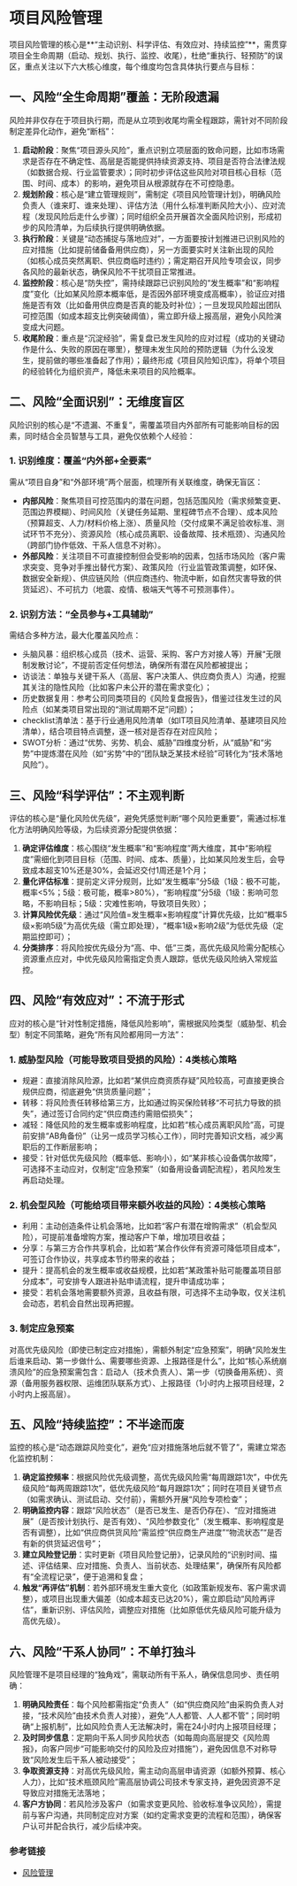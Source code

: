 

# 项目风险管理

项目风险管理的核心是**“主动识别、科学评估、有效应对、持续监控”**，需贯穿项目全生命周期（启动、规划、执行、监控、收尾），杜绝“重执行、轻预防”的误区，重点关注以下六大核心维度，每个维度均包含具体执行要点与目标：


## 一、风险“全生命周期”覆盖：无阶段遗漏
风险并非仅存在于项目执行期，而是从立项到收尾均需全程跟踪，需针对不同阶段制定差异化动作，避免“断档”：
1. **启动阶段**：聚焦“项目源头风险”，重点识别立项层面的致命问题，比如市场需求是否存在不确定性、高层是否能提供持续资源支持、项目是否符合法律法规（如数据合规、行业监管要求）；同时初步评估这些风险对项目核心目标（范围、时间、成本）的影响，避免项目从根源就存在不可控隐患。
2. **规划阶段**：核心是“建立管理规则”，需制定《项目风险管理计划》，明确风险负责人（谁来盯、谁来处理）、评估方法（用什么标准判断风险大小）、应对流程（发现风险后走什么步骤）；同时组织全员开展首次全面风险识别，形成初步的风险清单，为后续执行提供明确依据。
3. **执行阶段**：关键是“动态捕捉与落地应对”，一方面要按计划推进已识别风险的应对措施（比如提前储备备用供应商），另一方面要实时关注新出现的风险（如核心成员突然离职、供应商临时违约）；需定期召开风险专项会议，同步各风险的最新状态，确保风险不干扰项目正常推进。
4. **监控阶段**：核心是“防失控”，需持续跟踪已识别风险的“发生概率”和“影响程度”变化（比如某风险原本概率低，是否因外部环境变成高概率），验证应对措施是否有效（比如备用供应商是否真的能及时补位）；一旦发现风险超出团队可控范围（如成本超支比例突破阈值），需立即升级上报高层，避免小风险演变成大问题。
5. **收尾阶段**：重点是“沉淀经验”，需复盘已发生风险的应对过程（成功的关键动作是什么、失败的原因在哪里），整理未发生风险的预防逻辑（为什么没发生，提前做的哪些准备起了作用）；最终形成《项目风险知识库》，将单个项目的经验转化为组织资产，降低未来项目的风险概率。


## 二、风险“全面识别”：无维度盲区
风险识别的核心是“不遗漏、不重复”，需覆盖项目内外部所有可能影响目标的因素，同时结合全员智慧与工具，避免仅依赖个人经验：
### 1. 识别维度：覆盖“内外部+全要素”
需从“项目自身”和“外部环境”两个层面，梳理所有关联维度，确保无盲区：
- **内部风险**：聚焦项目可控范围内的潜在问题，包括范围风险（需求频繁变更、范围边界模糊）、时间风险（关键任务延期、里程碑节点不合理）、成本风险（预算超支、人力/材料价格上涨）、质量风险（交付成果不满足验收标准、测试环节不充分）、资源风险（核心成员离职、设备故障、技术瓶颈）、沟通风险（跨部门协作低效、干系人信息不对称）。
- **外部风险**：关注项目不可直接控制但会受影响的因素，包括市场风险（客户需求突变、竞争对手推出替代方案）、政策风险（行业监管政策调整，如环保、数据安全新规）、供应链风险（供应商违约、物流中断，如自然灾害导致的供货延迟）、不可抗力（地震、疫情、极端天气等不可预测事件）。

### 2. 识别方法：“全员参与+工具辅助”
需结合多种方法，最大化覆盖风险点：
- 头脑风暴：组织核心成员（技术、运营、采购、客户方对接人等）开展“无限制发散讨论”，不提前否定任何想法，确保所有潜在风险都被提出；
- 访谈法：单独与关键干系人（高层、客户决策人、供应商负责人）沟通，挖掘其关注的隐性风险（比如客户未公开的潜在需求变化）；
- 历史数据复用：参考公司同类项目的《风险复盘报告》，借鉴过往发生过的风险点（如某类项目常出现的“测试周期不足”问题）；
-  checklist清单法：基于行业通用风险清单（如IT项目风险清单、基建项目风险清单），结合项目特点调整，逐一核对是否存在对应风险；
- SWOT分析：通过“优势、劣势、机会、威胁”四维度分析，从“威胁”和“劣势”中提炼潜在风险（如“劣势”中的“团队缺乏某技术经验”可转化为“技术落地风险”）。


## 三、风险“科学评估”：不主观判断
评估的核心是“量化风险优先级”，避免凭感觉判断“哪个风险更重要”，需通过标准化方法明确风险等级，为后续资源分配提供依据：
1. **确定评估维度**：核心围绕“发生概率”和“影响程度”两大维度，其中“影响程度”需细化到项目目标（范围、时间、成本、质量），比如某风险发生后，会导致成本超支10%还是30%，会延迟交付1周还是1个月；
2. **量化评估标准**：提前定义评分规则，比如“发生概率”分5级（1级：极不可能，概率<5%；5级：极可能，概率>80%），“影响程度”分5级（1级：影响可忽略，不影响目标；5级：灾难性影响，导致项目失败）；
3. **计算风险优先级**：通过“风险值=发生概率×影响程度”计算优先级，比如“概率5级×影响5级”为高优先级（需立即处理），“概率1级×影响2级”为低优先级（定期监控即可）；
4. **分类排序**：将风险按优先级分为“高、中、低”三类，高优先级风险需分配核心资源重点应对，中优先级风险需指定负责人跟踪，低优先级风险纳入常规监控。


## 四、风险“有效应对”：不流于形式
应对的核心是“针对性制定措施，降低风险影响”，需根据风险类型（威胁型、机会型）制定不同策略，避免“所有风险都用同一方法”：
### 1. 威胁型风险（可能导致项目受损的风险）：4类核心策略
- 规避：直接消除风险源，比如若“某供应商资质存疑”风险较高，可直接更换合规供应商，彻底避免“供货质量问题”；
- 转移：将风险责任转移给第三方，比如通过购买保险转移“不可抗力导致的损失”，通过签订合同约定“供应商违约需赔偿损失”；
- 减轻：降低风险的发生概率或影响程度，比如若“核心成员离职风险”高，可提前安排“AB角备份”（让另一成员学习核心工作），同时完善知识文档，减少离职后的工作断层影响；
- 接受：针对低优先级风险（概率低、影响小），如“某非核心设备偶尔故障”，可选择不主动应对，仅制定“应急预案”（如备用设备调配流程），若风险发生再启动处理。

### 2. 机会型风险（可能给项目带来额外收益的风险）：4类核心策略
- 利用：主动创造条件让机会落地，比如若“客户有潜在增购需求”（机会型风险），可提前准备增购方案，推动客户下单，增加项目收益；
- 分享：与第三方合作共享机会，比如若“某合作伙伴有资源可降低项目成本”，可签订合作协议，共享成本节约带来的收益；
- 提升：提高机会的发生概率或收益规模，比如若“某政策补贴可能覆盖项目部分成本”，可安排专人跟进补贴申请流程，提升申请成功率；
- 接受：若机会落地需要额外资源，且收益有限，可选择不主动争取，仅关注机会动态，若机会自然出现再把握。

### 3. 制定应急预案
对高优先级风险（即使已制定应对措施），需额外制定“应急预案”，明确“风险发生后谁来启动、第一步做什么、需要哪些资源、上报路径是什么”，比如“核心系统崩溃风险”的应急预案需包含：启动人（技术负责人）、第一步（切换备用系统）、资源（备用服务器权限、运维团队联系方式）、上报路径（1小时内上报项目经理，2小时内上报高层）。


## 五、风险“持续监控”：不半途而废
监控的核心是“动态跟踪风险变化”，避免“应对措施落地后就不管了”，需建立常态化监控机制：
1. **确定监控频率**：根据风险优先级调整，高优先级风险需“每周跟踪1次”，中优先级风险“每两周跟踪1次”，低优先级风险“每月跟踪1次”；同时在项目关键节点（如需求确认、测试启动、交付前），需额外开展“风险专项检查”；
2. **明确监控内容**：跟踪“风险状态”（是否已发生、是否仍存在）、“应对措施进展”（是否按计划执行、是否有效）、“风险参数变化”（发生概率、影响程度是否有调整），比如“供应商供货风险”需监控“供应商生产进度”“物流状态”“是否有新的供货延迟信号”；
3. **建立风险登记册**：实时更新《项目风险登记册》，记录风险的“识别时间、描述、评估结果、应对措施、负责人、当前状态、处理结果”，确保所有风险都有“全流程记录”，便于追溯和复盘；
4. **触发“再评估”机制**：若外部环境发生重大变化（如政策新规发布、客户需求调整），或项目出现重大偏差（如成本超支已达20%），需立即启动“风险再评估”，重新识别、评估风险，调整应对措施（比如原低优先级风险可能升级为高优先级）。


## 六、风险“干系人协同”：不单打独斗
风险管理不是项目经理的“独角戏”，需联动所有干系人，确保信息同步、责任明确：
1. **明确风险责任**：每个风险都需指定“负责人”（如“供应商风险”由采购负责人对接，“技术风险”由技术负责人对接），避免“人人都管、人人都不管”；同时明确“上报机制”，比如风险负责人无法解决时，需在24小时内上报项目经理；
2. **及时同步信息**：定期向干系人同步风险状态（如每周向高层提交《风险周报》，向客户同步“可能影响交付的风险及应对措施”），避免因信息不对称导致“风险发生后干系人被动接受”；
3. **争取资源支持**：对高优先级风险，需主动向高层申请资源（如额外预算、核心人力），比如“技术瓶颈风险”需高层协调公司技术专家支持，避免因资源不足导致应对措施无法落地；
4. **客户方协同**：若风险涉及客户（如需求变更风险、验收标准争议风险），需提前与客户沟通，共同制定应对方案（如约定需求变更的流程和范围），确保客户认可并配合执行，减少后续冲突。




### 参考链接

- [风险管理](https://blog.csdn.net/leftfist/article/details/127034026)